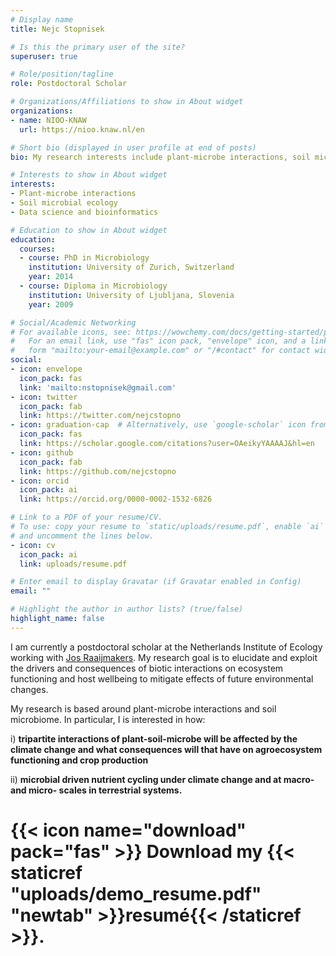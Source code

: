 ```yaml
---
# Display name
title: Nejc Stopnisek

# Is this the primary user of the site?
superuser: true

# Role/position/tagline
role: Postdoctoral Scholar

# Organizations/Affiliations to show in About widget
organizations:
- name: NIOO-KNAW
  url: https://nioo.knaw.nl/en

# Short bio (displayed in user profile at end of posts)
bio: My research interests include plant-microbe interactions, soil microbial ecology and nutrient cycling.

# Interests to show in About widget
interests:
- Plant-microbe interactions
- Soil microbial ecology
- Data science and bioinformatics

# Education to show in About widget
education:
  courses:
  - course: PhD in Microbiology
    institution: University of Zurich, Switzerland
    year: 2014
  - course: Diploma in Microbiology
    institution: University of Ljubljana, Slovenia
    year: 2009

# Social/Academic Networking
# For available icons, see: https://wowchemy.com/docs/getting-started/page-builder/#icons
#   For an email link, use "fas" icon pack, "envelope" icon, and a link in the
#   form "mailto:your-email@example.com" or "/#contact" for contact widget.
social:
- icon: envelope
  icon_pack: fas
  link: 'mailto:nstopnisek@gmail.com'
- icon: twitter
  icon_pack: fab
  link: https://twitter.com/nejcstopno
- icon: graduation-cap  # Alternatively, use `google-scholar` icon from `ai` icon pack
  icon_pack: fas
  link: https://scholar.google.com/citations?user=OAeikyYAAAAJ&hl=en
- icon: github
  icon_pack: fab
  link: https://github.com/nejcstopno
- icon: orcid
  icon_pack: ai
  link: https://orcid.org/0000-0002-1532-6826

# Link to a PDF of your resume/CV.
# To use: copy your resume to `static/uploads/resume.pdf`, enable `ai` icons in `params.toml`, 
# and uncomment the lines below.
- icon: cv
  icon_pack: ai
  link: uploads/resume.pdf

# Enter email to display Gravatar (if Gravatar enabled in Config)
email: ""

# Highlight the author in author lists? (true/false)
highlight_name: false
---
```


I am currently a postdoctoral scholar at the Netherlands Institute of Ecology working with [Jos Raaijmakers](https://nioo.knaw.nl/en/employees/jos-raaijmakers). My research goal is to elucidate and exploit the drivers and consequences of biotic interactions on ecosystem functioning and host wellbeing to mitigate effects of future environmental changes. 

My research is based around plant-microbe interactions and soil microbiome. In particular, I is interested in how: 

i) __tripartite interactions of plant-soil-microbe will be affected by the climate change and what consequences will that have on agroecosystem functioning and crop production__

ii) __microbial driven nutrient cycling under climate change and at macro- and micro- scales in terrestrial systems.__

# {{< icon name="download" pack="fas" >}} Download my {{< staticref "uploads/demo_resume.pdf" "newtab" >}}resumé{{< /staticref >}}.
